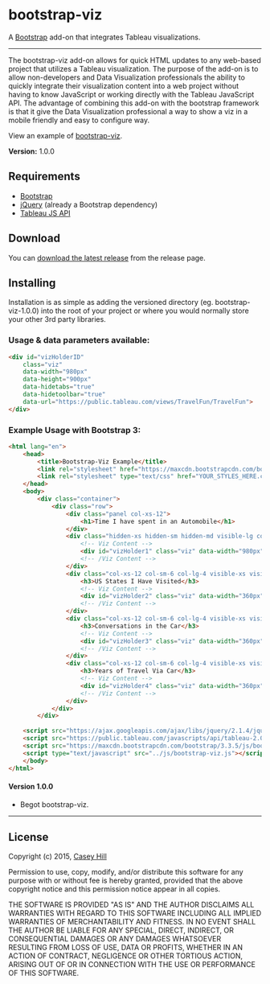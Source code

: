 # bootstrap-viz

A [Bootstrap](http://getbootstrap.com) add-on that integrates Tableau visualizations.

----------

The bootstrap-viz add-on allows for quick HTML updates to any web-based project that utilizes a Tableau visualization. The purpose of the add-on is to allow non-developers and Data Visualization professionals the ability to quickly integrate their visualization content into a web project without having to know JavaScript or working directly with the Tableau JavaScript API. The advantage of combining this add-on with the bootstrap framework is that it give the Data Visualization professional a way to show a viz in a mobile friendly and easy to configure way.

View an example of [bootstrap-viz](http://www.bignamehere.com/bootstrap-viz/example/index.html).

**Version:** 1.0.0

## Requirements

*  [Bootstrap](http://getbootstrap.com)
*  [jQuery](http://jquery.com/) (already a Bootstrap dependency)
*  [Tableau JS API](http://www.tableau.com/new-features/javascript-api)

## Download

You can [download the latest release](https://github.com/bignamehere/bootstrap-viz/releases) from the release page.


## Installing

Installation is as simple as adding the versioned directory (eg. bootstrap-viz-1.0.0) into the root of your project or where you would normally store your other 3rd party libraries.

### Usage & data parameters available:

```html
<div id="vizHolderID"
    class="viz"
    data-width="980px"
    data-height="900px"
    data-hidetabs="true"
    data-hidetoolbar="true"
    data-url="https://public.tableau.com/views/TravelFun/TravelFun">
</div>
```

### Example Usage with Bootstrap 3:

```html
<html lang="en">
    <head>
        <title>Bootstrap-Viz Example</title>
        <link rel="stylesheet" href="https://maxcdn.bootstrapcdn.com/bootstrap/3.3.5/css/bootstrap.min.css">
        <link rel="stylesheet" type="text/css" href="YOUR_STYLES_HERE.css">
    </head>
    <body>
        <div class="container">
            <div class="row">
                <div class="panel col-xs-12">
                    <h1>Time I have spent in an Automobile</h1>
                </div>
                <div class="hidden-xs hidden-sm hidden-md visible-lg col-lg-12">
                    <!-- Viz Content -->
                    <div id="vizHolder1" class="viz" data-width="980px" data-height="900px" data-hidetabs="true" data-hidetoolbar="true" data-url="https://public.tableau.com/views/TravelFun/TravelFun"></div>
                    <!-- /Viz Content -->
                </div>            
                <div class="col-xs-12 col-sm-6 col-lg-4 visible-xs visible-sm visible-md hidden-lg">
                    <h3>US States I Have Visited</h3>
                    <!-- Viz Content -->
                    <div id="vizHolder2" class="viz" data-width="360px" data-height="400px" data-hidetabs="true" data-hidetoolbar="true" data-url="https://public.tableau.com/views/TravelFun/PlacesTraveled"></div>
                    <!-- /Viz Content -->
                </div>
                <div class="col-xs-12 col-sm-6 col-lg-4 visible-xs visible-sm visible-md hidden-lg">
                    <h3>Conversations in the Car</h3>
                    <!-- Viz Content -->
                    <div id="vizHolder3" class="viz" data-width="360px" data-height="400px" data-hidetabs="true" data-hidetoolbar="true" data-url="https://public.tableau.com/views/TravelFun/BoysConversations"></div>
                    <!-- /Viz Content -->
                </div>
                <div class="col-xs-12 col-sm-6 col-lg-4 visible-xs visible-sm visible-md hidden-lg">
                    <h3>Years of Travel Via Car</h3>
                    <!-- Viz Content -->
                    <div id="vizHolder4" class="viz" data-width="360px" data-height="400px" data-hidetabs="true" data-hidetoolbar="true" data-url="https://public.tableau.com/views/TravelFun/YearTraveled"></div>
                    <!-- /Viz Content -->
                </div>
            </div>
        </div>
        
    <script src="https://ajax.googleapis.com/ajax/libs/jquery/2.1.4/jquery.min.js"></script>
    <script src="https://public.tableau.com/javascripts/api/tableau-2.0.0.min.js"></script>
    <script src="https://maxcdn.bootstrapcdn.com/bootstrap/3.3.5/js/bootstrap.min.js"></script>
    <script type="text/javascript" src="../js/bootstrap-viz.js"></script>
    </body>
</html>
```


#### Version 1.0.0

* Begot bootstrap-viz.


----------------------------------------------------

## License

Copyright (c) 2015, [Casey Hill](mailto:casey@bignamehere.com)

Permission to use, copy, modify, and/or distribute this software for any purpose with or without fee is hereby granted, provided that the above copyright notice and this permission notice appear in all copies.

THE SOFTWARE IS PROVIDED "AS IS" AND THE AUTHOR DISCLAIMS ALL WARRANTIES WITH REGARD TO THIS SOFTWARE INCLUDING ALL IMPLIED WARRANTIES OF MERCHANTABILITY AND FITNESS. IN NO EVENT SHALL THE AUTHOR BE LIABLE FOR ANY SPECIAL, DIRECT, INDIRECT, OR CONSEQUENTIAL DAMAGES OR ANY DAMAGES WHATSOEVER RESULTING FROM LOSS OF USE, DATA OR PROFITS, WHETHER IN AN ACTION OF CONTRACT, NEGLIGENCE OR OTHER TORTIOUS ACTION, ARISING OUT OF OR IN CONNECTION WITH THE USE OR PERFORMANCE OF THIS SOFTWARE.